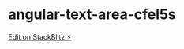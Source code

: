 # angular-text-area-cfel5s

[Edit on StackBlitz ⚡️](https://stackblitz.com/edit/angular-text-area-cfel5s)